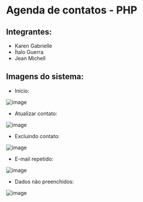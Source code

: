 # Agenda de contatos - PHP

## Integrantes:

- Karen Gabrielle
- Ítalo Guerra
- Jean Michell

## Imagens do sistema:

- Início:

![image](https://user-images.githubusercontent.com/97055846/201999861-970ed981-a4fb-4595-b8ad-6709f2023123.png)

- Atualizar contato:

![image](https://user-images.githubusercontent.com/97055846/202000047-9f02a53f-38df-4b85-86c1-cfcc8f29db99.png)

- Excluindo contato:

![image](https://user-images.githubusercontent.com/97055846/202000129-8a9eabe1-bef6-4e32-b8ec-16a57528ae0d.png)

- E-mail repetido:

![image](https://user-images.githubusercontent.com/97055846/202000389-31bec25e-5ae0-4075-9669-efc7190b8680.png)

- Dados não preenchidos:

![image](https://user-images.githubusercontent.com/97055846/202000463-d55d0656-cfba-4a7f-abfa-b7f503c1bfb1.png)


